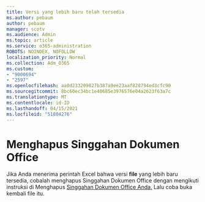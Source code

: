 ```yaml
---
title: Versi yang lebih baru telah tersedia
ms.author: pebaum
author: pebaum
manager: scotv
ms.audience: Admin
ms.topic: article
ms.service: o365-administration
ROBOTS: NOINDEX, NOFOLLOW
localization_priority: Normal
ms.collection: Adm_O365
ms.custom:
- "9000694"
- "2597"
ms.openlocfilehash: aa0d233209827b387a9ee23aaf828794ed3cfc90
ms.sourcegitcommit: 8bc60ec34bc1e40685e3976576e04a2623f63a7c
ms.translationtype: MT
ms.contentlocale: id-ID
ms.lasthandoff: 04/15/2021
ms.locfileid: "51804276"
---
```

# <a name="delete-the-office-document-cache"></a>Menghapus Singgahan Dokumen Office

Jika Anda menerima perintah Excel bahwa versi **file** yang lebih baru tersedia, cobalah menghapus Singgahan Dokumen Office dengan mengikuti instruksi di Menghapus [Singgahan Dokumen Office Anda.](https://support.office.com/article/b1d3765e-d71b-4bb8-99ca-acd22c42995d) Lalu coba buka kembali file itu.
